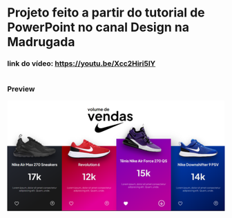 # Projeto feito a partir do tutorial de PowerPoint no canal Design na Madrugada

### link do vídeo: https://youtu.be/Xcc2Hiri5lY

#  

### Preview 
![preview](assets/imgs/hi.png)